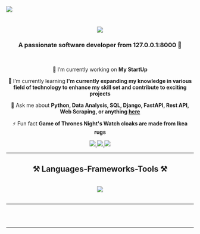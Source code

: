 <img align="center" src="https://media.giphy.com/media/v1.Y2lkPTc5MGI3NjExZTJ3cWRiNm9zaGYzemZ1YTBkZGl5Y2cxbzhqYm8zNHp2a3MwYTZpeiZlcD12MV9pbnRlcm5hbF9naWZfYnlfaWQmY3Q9Zw/RbDKaczqWovIugyJmW/giphy.gif" />

<h1 align="center">
    <img src="https://readme-typing-svg.herokuapp.com/?font=Righteous&size=35&center=true&vCenter=true&width=500&height=70&duration=4000&lines=Hi+There!+👋;+I'm+Amirhosein+Shojaei!;" />
</h1>

<h3 align="center">A passionate software developer from 127.0.0.1:8000 🧘 </h3>

<br/>

<div align="center">
 
 🔭 I’m currently working on **My StartUp**
 
 🌱 I’m currently learning **I'm currently expanding my knowledge in various field of technology to enhance my skill set and contribute to exciting projects**

💬 Ask me about **Python, Data Analysis, SQL, Django, FastAPI, Rest API, Web Scraping, or anything [here](https://github.com/amirhoseinshojaei/amirhoseinshojaei/issues)**

⚡ Fun fact **Game of Thrones Night's Watch cloaks are made from Ikea rugs**

</div>

<div align="center"> 
  <a href="mailto:amirhoseinshojaeibu80@gmail.com">
    <img src="https://img.shields.io/badge/Gmail-333333?style=for-the-badge&logo=gmail&logoColor=red" />
  </a>
  <a href="https://linkedin.com/" target="_blank">
    <img src="https://img.shields.io/badge/LinkedIn-0077B5?style=for-the-badge&logo=linkedin&logoColor=white" target="_blank" />
  </a>
  <a href="https://amirhoseinshojaei.github.io" target="_blank">
     <img src="https://img.shields.io/badge/Portfolio-FF5722?style=for-the-badge&logo=todoist&logoColor=white" target="_blank" /> <!-- sqlite, safari, google-chrome are other good icon options -->
  </a>
</div>

<hr/>

<h2 align="center">⚒️ Languages-Frameworks-Tools ⚒️</h2>
<br/>
<div align="center">
    <img src="https://skillicons.dev/icons?i=python,requests,pandas,numpy,matplotlib,seaborn,selenium,beautifulsoup,webscraping,django,fastapi,restapi,sql,sqlserver,mysql,postgresql,excel,tableau,powerbi" />
</div>

<br/>
<hr/>

<br/><br/>

<hr/>


